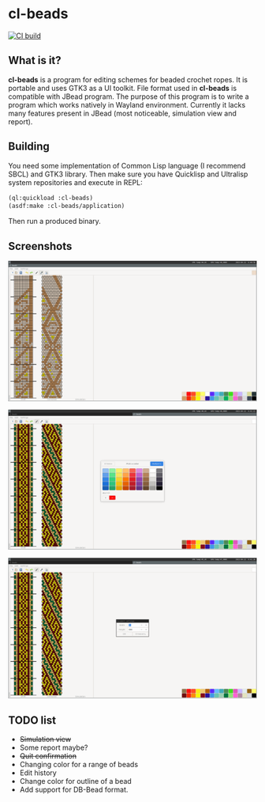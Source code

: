 # cl-beads
[![CI build](https://github.com/shamazmazum/cl-beads/actions/workflows/build.yml/badge.svg)](https://github.com/shamazmazum/cl-beads/actions/workflows/build.yml)

## What is it?

**cl-beads** is a program for editing schemes for beaded crochet ropes. It is
portable and uses GTK3 as a UI toolkit. File format used in **cl-beads** is
compatible with JBead program. The purpose of this program is to write a program
which works natively in Wayland environment. Currently it lacks many features
present in JBead (most noticeable, simulation view and report).

## Building

You need some implementation of Common Lisp language (I recommend SBCL) and GTK3
library. Then make sure you have Quicklisp and Ultralisp system repositories and
execute in REPL:

``` lisp
(ql:quickload :cl-beads)
(asdf:make :cl-beads/application)
```

Then run a produced binary.

## Screenshots

![Main window](screenshots/main-window.png)

![Color picker](screenshots/color-picker.png)

![Settings window](screenshots/settings.png)

## TODO list

* ~~Simulation view~~
* Some report maybe?
* ~~Quit confirmation~~
* Changing color for a range of beads
* Edit history
* Change color for outline of a bead
* Add support for DB-Bead format.
